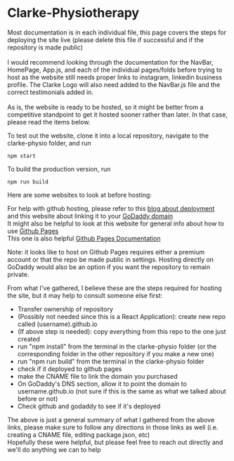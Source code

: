 # Clarke-Physiotherapy

Most documentation is in each individual file, this page covers the steps for deploying the site live (please delete this file if successful and if the repository is made public) <br><br>
I would recommend looking through the documentation for the NavBar, HomePage, App.js, and each of the individual pages/folds before trying to host as the website still needs proper links to instagram, linkedin business profile. The Clarke Logo will also need added to the NavBar.js file and the correct testimonials added in. <br><br>
As is, the website is ready to be hosted, so it might be better from a competitive standpoint to get it hosted sooner rather than later. In that case, please read the items below.  <br>

To test out the website, clone it into a local repository, navigate to the clarke-physio folder, and run 
```
npm start
```

To build the production version, run 

```
npm run build
```

Here are some websites to look at before hosting:

For help with github hosting, please refer to this [blog about deployment](https://blog.logrocket.com/deploying-react-apps-github-pages/)<br>
and this website about linking it to your [GoDaddy domain](https://jinnabalu.medium.com/godaddy-domain-with-github-pages-62aed906d4ef)<br>
It might also be helpful to look at this website for general info about how to use [Github Pages](https://pages.github.com/)<br>
This one is also helpful [Github Pages Documentation](https://docs.github.com/en/pages/getting-started-with-github-pages/creating-a-github-pages-site#creating-your-site)<br>

Note: it looks like to host on Github Pages requires either a premium account or that the repo be made public in settings.
Hosting directly on GoDaddy would also be an option if you want the repository to remain private.

From what I've gathered, I believe these are the steps required for hosting the site, but it may help to consult someone else first: <br>
- Transfer ownership of repository
- (Possibly not needed since this is a React Application): create new repo called (username).github.io
- (If above step is needed): copy everything from this repo to the one just created
- run "npm install" from the terminal in the clarke-physio folder (or the corresponding folder in the other repository if you make a new one)
- run "npm run build" from the terminal in the clarke-physio folder
- check if it deployed to github pages
- make the CNAME file to link the domain you purchased
- On GoDaddy's DNS section, allow it to point the domain to username.github.io (not sure if this is the same as what we talked about before or not)
- Check github and godaddy to see if it's deployed

The above is just a general summary of what I gathered from the above links, please make sure to follow any directions in those links as well (i.e. creating a CNAME file, editing package.json, etc) <br>
Hopefully these were helpful, but please feel free to reach out directly and we'll do anything we can to help
